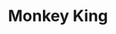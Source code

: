 ---
layout: tracks
title: Monkey King
album: Scapegoats
album_link: https://open.spotify.com/album/1GmX76Xij1oQSQO64pdyh3
components: ['tabs']
short_name: monkey-king

song_name: Monkey King
song_description: Hail, hail to the Monkey King!

spotify_id: 09v8w7JAZdlqTsyjKTDgbN

lyrics: |-
    #### Verse 1
    Everybody wants monkeys, but the monkey cages just cost far too much to buy.
    And we all wanna be the hero, but we don’t want to admit attention is our Kryptonite.
    But if we ever win the lottery, or the monkey cages somehow drop drastically in price,
    We all know the attention monkeys bring, so where the hell will all these monkeys stay the night?

    #### Chorus 1
    Hail, hail to the Monkey King!
    Hail, hail to the Chief!
    No one will remember you, but that’s the way you wanted it to be.
    So just be free and you’ll see that everyone’s afraid of being seen.

    #### Verse 2
    Just an eon and a century ago, all you needed was some time to be alone.
    And everybody that we loved would be at home, waiting for us.
    Then a couple hundred million years went by and you decided there were too many prying eyes.
    And thus, rebelliously charged into Oblivion upon a stegosaurus.

    #### Chorus 2
    Hail, hail to the Monkey King!
    Hail, hail to the Butcher of the Dinosaurs!
    No one will remember you, but that’s the way you wanted it to be.
    So just be free, and you’ll see that everyone’s afraid of being seen.

    #### Chorus 3
    Hail, hail to the Monkey King!
    Hail, hail to the god who left us long ago!
    No one will remember you, but that’s the way we needed it to be.
    We’ll just be free and we’ll see that everyone’s alone and wants to feel
    connected to the world around them.

song_credits: |-
    Written and Recorded in Minneapolis by Daniel Goodroad + Jim Frankenstein
    Mixed & Mastered by Anders Carlson
---
